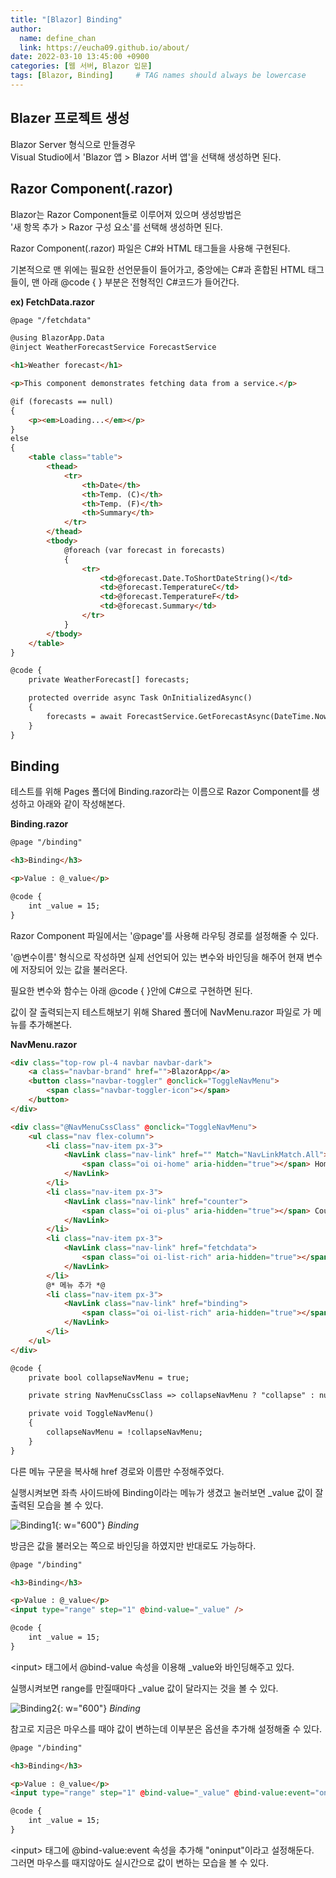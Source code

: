 ```yaml
---
title: "[Blazor] Binding"
author:
  name: define_chan
  link: https://eucha09.github.io/about/
date: 2022-03-10 13:45:00 +0900
categories: [웹 서버, Blazor 입문]
tags: [Blazor, Binding]     # TAG names should always be lowercase
---
```


## **Blazer 프로젝트 생성**

Blazor Server 형식으로 만들경우   
Visual Studio에서 'Blazor 앱 > Blazor 서버 앱'을 선택해 생성하면 된다.

## **Razor Component(.razor)**

Blazor는 Razor Component들로 이루어져 있으며 생성방법은   
'새 항목 추가 > Razor 구성 요소'를 선택해 생성하면 된다.

Razor Component(.razor) 파일은 C#와 HTML 태그들을 사용해 구현된다.

기본적으로 맨 위에는 필요한 선언문들이 들어가고, 중앙에는 C#과 혼합된 HTML 태그들이, 맨 아래 @code { } 부분은 전형적인 C#코드가 들어간다.

**ex) FetchData.razor**
```html
@page "/fetchdata"

@using BlazorApp.Data
@inject WeatherForecastService ForecastService

<h1>Weather forecast</h1>

<p>This component demonstrates fetching data from a service.</p>

@if (forecasts == null)
{
    <p><em>Loading...</em></p>
}
else
{
    <table class="table">
        <thead>
            <tr>
                <th>Date</th>
                <th>Temp. (C)</th>
                <th>Temp. (F)</th>
                <th>Summary</th>
            </tr>
        </thead>
        <tbody>
            @foreach (var forecast in forecasts)
            {
                <tr>
                    <td>@forecast.Date.ToShortDateString()</td>
                    <td>@forecast.TemperatureC</td>
                    <td>@forecast.TemperatureF</td>
                    <td>@forecast.Summary</td>
                </tr>
            }
        </tbody>
    </table>
}

@code {
    private WeatherForecast[] forecasts;

    protected override async Task OnInitializedAsync()
    {
        forecasts = await ForecastService.GetForecastAsync(DateTime.Now);
    }
}

```

## **Binding**

테스트를 위해 Pages 폴더에 Binding.razor라는 이름으로 Razor Component를 생성하고 아래와 같이 작성해본다.

**Binding.razor**
```html
@page "/binding"

<h3>Binding</h3>

<p>Value : @_value</p>

@code {
    int _value = 15;
}
```

Razor Component 파일에서는 '@page'를 사용해 라우팅 경로를 설정해줄 수 있다.

'@변수이름' 형식으로 작성하면 실제 선언되어 있는 변수와 바인딩을 해주어 현재 변수에 저장되어 있는 값을 불러온다.

필요한 변수와 함수는 아래 @code { }안에 C#으로 구현하면 된다.

값이 잘 출력되는지 테스트해보기 위해 Shared 폴더에 NavMenu.razor 파일로 가 메뉴를 추가해본다.

**NavMenu.razor**
```html
<div class="top-row pl-4 navbar navbar-dark">
    <a class="navbar-brand" href="">BlazorApp</a>
    <button class="navbar-toggler" @onclick="ToggleNavMenu">
        <span class="navbar-toggler-icon"></span>
    </button>
</div>

<div class="@NavMenuCssClass" @onclick="ToggleNavMenu">
    <ul class="nav flex-column">
        <li class="nav-item px-3">
            <NavLink class="nav-link" href="" Match="NavLinkMatch.All">
                <span class="oi oi-home" aria-hidden="true"></span> Home
            </NavLink>
        </li>
        <li class="nav-item px-3">
            <NavLink class="nav-link" href="counter">
                <span class="oi oi-plus" aria-hidden="true"></span> Counter
            </NavLink>
        </li>
        <li class="nav-item px-3">
            <NavLink class="nav-link" href="fetchdata">
                <span class="oi oi-list-rich" aria-hidden="true"></span> Fetch data
            </NavLink>
        </li>
        @* 메뉴 추가 *@
        <li class="nav-item px-3">
            <NavLink class="nav-link" href="binding">
                <span class="oi oi-list-rich" aria-hidden="true"></span> Binding
            </NavLink>
        </li>
    </ul>
</div>

@code {
    private bool collapseNavMenu = true;

    private string NavMenuCssClass => collapseNavMenu ? "collapse" : null;

    private void ToggleNavMenu()
    {
        collapseNavMenu = !collapseNavMenu;
    }
}
```
다른 메뉴 구문을 복사해 href 경로와 이름만 수정해주었다.

실행시켜보면 좌측 사이드바에 Binding이라는 메뉴가 생겼고 눌러보면 _value 값이 잘 출력된 모습을 볼 수 있다.

![Binding1](/assets/img/posts/webserver/Binding1.png){: w="600"}
_Binding_

방금은 값을 불러오는 쪽으로 바인딩을 하였지만 반대로도 가능하다.

```html
@page "/binding"

<h3>Binding</h3>

<p>Value : @_value</p>
<input type="range" step="1" @bind-value="_value" />

@code {
    int _value = 15;
}
```

\<input\> 태그에서 @bind-value 속성을 이용해 _value와 바인딩해주고 있다.

실행시켜보면 range를 만질때마다 _value 값이 달라지는 것을 볼 수 있다.

![Binding2](/assets/img/posts/webserver/Binding2.png){: w="600"}
_Binding_

참고로 지금은 마우스를 때야 값이 변하는데 이부분은 옵션을 추가해 설정해줄 수 있다.

```html
@page "/binding"

<h3>Binding</h3>

<p>Value : @_value</p>
<input type="range" step="1" @bind-value="_value" @bind-value:event="oninput"/>

@code {
    int _value = 15;
}
```

\<input\> 태그에 @bind-value:event 속성을 추가해 "oninput"이라고 설정해둔다.   
그러면 마우스를 때지않아도 실시간으로 값이 변하는 모습을 볼 수 있다.
